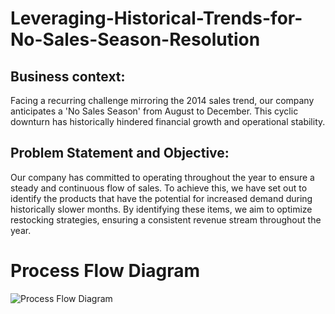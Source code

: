 # Leveraging-Historical-Trends-for-No-Sales-Season-Resolution

## Business context:
Facing a recurring challenge mirroring the 2014 sales trend, our company anticipates a 'No Sales Season' from August to December. This cyclic downturn has historically hindered financial growth and operational stability.

## Problem Statement and Objective:
Our company has committed to operating throughout the year to ensure a steady and continuous flow of sales. To achieve this, we have set out to identify the products that have the potential for increased demand during historically slower months. By identifying these items, we aim to optimize restocking strategies, ensuring a consistent revenue stream throughout the year.

# Process Flow Diagram
![Process Flow Diagram](https://github.com/BLMgithub/Leveraging-Historical-Trends-for-No-Sales-Season-Resolution/assets/126201239/306c170d-1630-4a05-8e6e-abd19c24ecf2)

